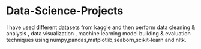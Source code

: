 # Data-Science-Projects
I have used different datasets from kaggle and then perform data cleaning & analysis , data visualization , machine learning model building & evaluation techniques using numpy,pandas,matplotlib,seaborn,scikit-learn and nltk.
